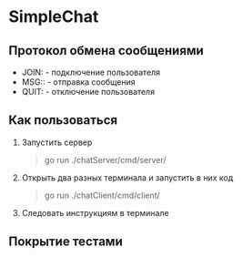 # SimpleChat

## Протокол обмена сообщениями

- JOIN:<username> - подключение пользователя
- MSG:<username>:<message> - отправка сообщения
- QUIT:<username> - отключение пользователя


## Как пользоваться
1. Запустить сервер

    >go run ./chatServer/cmd/server/

2. Открыть два разных терминала и запустить в них код

    >go run ./chatClient/cmd/client/

3. Следовать инструкциям в терминале

## Покрытие тестами